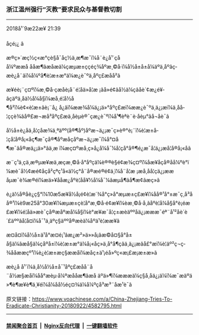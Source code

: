 ### 浙江温州强行“灭教”要求民众与基督教切割
------------------------

<div class="published">
 <span class="date" title="ä¸­å½æ¶é´">
  <time datetime="2018-09-22T21:39:43+08:00">
   2018å¹´9æ22æ¥ 21:39
  </time>
 </span>
</div>
<br/>
<div class="wsw">
 <span class="dateline">
  åçé¡¿ â
 </span>
 <p paraeid="{7c314584-b7de-438f-8c2b-028d5c58b06f}{212}" paraid="1731983322">
  æ®ç»´æç½ç«æ°çè§å¯åç½ä¸æ¶æ¯ï¼å¨è¿å¹´çåå¼ºææå åå­æ¶ãæåæä¼çæµæ±ççéç¾åºæ¸©å·ï¼å½å±å±å¼äºä¸åºâç­æè¿å¨âï¼å¼ºå¶è¦æ±æ°ä¼æ¿è¯ºä¸åºç£æåå²ã
 </p>
 <p paraeid="{7c314584-b7de-438f-8c2b-028d5c58b06f}{247}" paraid="2056430386">
  æ¥éè¡¨ç¤ºï¼æ¸©å·çæåè¡å¨é¦åä»å­¦æ ¡ãå»é¢ãå½ä¼ç­âåè´¢æ¿é¥­âçäºä¸åä½å¼å§ï¼æå¸é¦å½å¶å²ï¼è¢«è¦æ±âè¡¨å¿ å¿âï¼ææ¾å¼ä¿¡ä»°åºç£æï¼ææ¿è¯ºä¸ä¿¡æï¼ä¸åå­¦ççè¾ãå®£æ¬æå³åºç£æä¸åèµè®¯çæ¿è¯ºï¼å¹¶èªè¨è·åèµ°ãå¬åè¯ã
 </p>
 <p paraeid="{828b93da-841e-47ce-be5c-fcd786e0a4b7}{16}" paraid="851728540">
  å½å±è¿åä¸­å­¦çåæ¾ä¸ªäºº(å®¶åº­)åºæ¬ä¿¡æ¯ç»è®°è¡¨ï¼è¦æ±å­¦çå¦å®å¡«åç¶æ¯ç­å®¶åº­æåçåºæ¬ä¿¡æ¯ï¼å°¤å¶æ¯âå®æä¿¡ä»°âä¸æ ï¼æç¤ºæå¸ç»å¿å¼å¯¼å­¦çå°å®¶é¿æ¯å¦ä¿¡æå¦å®å¡«åã
 </p>
 <p paraeid="{828b93da-841e-47ce-be5c-fcd786e0a4b7}{46}" paraid="301002076">
  æ¨ç¹ä¸çä¸æ®µæ¥æä¸æçæ¸©å·å°åºçä¼è®®è§é¢æ¾ç¤ºï¼åæ¥åçå®åå¼ºè°ï¼æè¯å½¢æé¢åçå²çªç¹å«ä½ç°å¨å®æé®é¢ä¸ï¼å¨å­¦æ ¡æå¸åå­¦çä¿¡ææåµæ¯è¾æ®éï¼æä»¥ååæ¿åºè¦åå¥½å¼å¯¼ãæµå¶ãå¶æ­¢ãæç»ã
 </p>
 <p paraeid="{828b93da-841e-47ce-be5c-fcd786e0a4b7}{60}" paraid="1742479944">
  è¿ä½å®åè¿ç§°ï¼10æ5æ¥å½å¡é¢è¦æ´¾å°ç»å°æµæ±ç£æ¥ï¼åå®¹å°±æ¯ç¸å³åå®¹ï¼è9æ25å°30æ¥ï¼æµæ±çè¦å°æ¸©å·é¢æ¥ï¼èæ¸©å·å¸ãåºè¦å¼å§å°è¡éæ£æ¥ï¼é¦åä»æè¯çå®æåºæå¼å§ï¼è°æ¥æ¯å¦ç±æèäººåä¿¡æææ¯éª¨å¹²åè´è´£äººãå¦å¤ï¼å¯¹ä¸äºç§äººå®æèä¼åºä¹è¦ææ¥ã
 </p>
 <p paraeid="{828b93da-841e-47ce-be5c-fcd786e0a4b7}{92}" paraid="1952853407">
  æ­¤å¤ï¼å½å±ä¹å°æ­¤é¡¹âæ¿æ²»ä»»å¡âæ©å¤§å°å±å§ä¼ãæå§ä¼ç­åºå±ï¼è¦æ±æ°ä¼å¡«åç»ä¸å°å¶çâä¸ä¿¡æâå£°æï¼è¦äº²ç¬ç­¾ååææçº¹ï¼è¿è¦æ±æç§ææåï¼æåç±ä¹¡éå»ºç«æ¡£æ¡æ±æ»ã
 </p>
 <p paraeid="{828b93da-841e-47ce-be5c-fcd786e0a4b7}{118}" paraid="1645577768">
  æè¿å å¹´ï¼ä¸­å½å½å±å¯¹åºç£æåå¨å¨å½æ§æåï¼åå°æèµ·å¼ºæåå­æ¶ãæå äºä»¶ï¼æææä¼ç§å¸åä¿¡ä¼ï¼æ¯æäºä»¶è¶æ¥è¶ä¸¥éï¼å¼åå½éç¤¾ä¼å¼ºçå³æ³¨åæ¹è¯ã
 </p>
</div>

原文链接：https://www.voachinese.com/a/China-Zhejiang-Tries-To-Eradicate-Christianity-20180922/4582795.html


------------------------
#### [禁闻聚合首页](https://github.com/gfw-breaker/banned-news/blob/master/README.md) &nbsp;|&nbsp; [Nginx反向代理](https://github.com/gfw-breaker/open-proxy/blob/master/README.md) &nbsp;|&nbsp;  [一键翻墙软件](https://github.com/gfw-breaker/nogfw/blob/master/README.md)